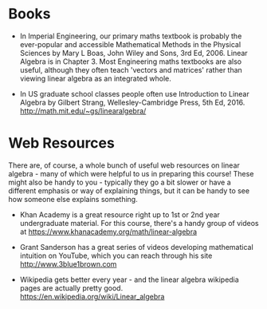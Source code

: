 # Books
- In Imperial Engineering, our primary maths textbook is probably the ever-popular and accessible Mathematical Methods in the Physical Sciences by Mary L Boas, John Wiley and Sons, 3rd Ed, 2006. Linear Algebra is in Chapter 3.  Most Engineering maths textbooks are also useful, although they often teach 'vectors and matrices' rather than viewing linear algebra as an integrated whole.

- In US graduate school classes people often use Introduction to Linear Algebra by Gilbert Strang, Wellesley-Cambridge Press, 5th Ed, 2016. 
http://math.mit.edu/~gs/linearalgebra/

# Web Resources
There are, of course, a whole bunch of useful web resources on linear algebra - many of which were helpful to us in preparing this course! These might also be handy to you - typically they go a bit slower or have a different emphasis or way of explaining things, but it can be handy to see how someone else explains something.

- Khan Academy is a great resource right up to 1st or 2nd year undergraduate material. For this course, there's a handy group of videos at 
https://www.khanacademy.org/math/linear-algebra

- Grant Sanderson has a great series of videos developing mathematical intuition on YouTube, which you can reach through his site 
http://www.3blue1brown.com

- Wikipedia gets better every year - and the linear algebra wikipedia pages are actually pretty good. 
https://en.wikipedia.org/wiki/Linear_algebra


